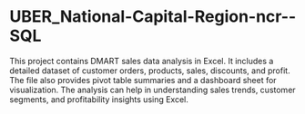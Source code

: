 # UBER_National-Capital-Region-ncr--SQL
This project contains DMART sales data analysis in Excel. It includes a detailed dataset of customer orders, products, sales, discounts, and profit. The file also provides pivot table summaries and a dashboard sheet for visualization. The analysis can help in understanding sales trends, customer segments, and profitability insights using Excel.
